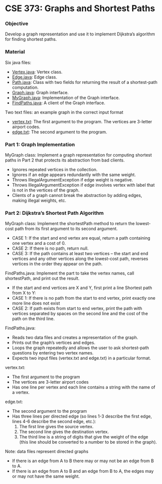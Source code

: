 # CSE 373: Graphs and Shortest Paths
### Objective
Develop a graph representation and use it to implement Dijkstra’s algorithm for finding shortest paths. 

### Material
Six java files:
- [Vertex.java](https://github.com/cmunwong/Graphs-and-Shortest-Paths/blob/main/Vertex.java): Vertex class. 
- [Edge.java](https://github.com/cmunwong/Graphs-and-Shortest-Paths/blob/main/Edge.java): Edge class. 
- [Path.java](https://github.com/cmunwong/Graphs-and-Shortest-Paths/blob/main/Path.java): Class with two fields for returning the result of a shortest-path computation.
- [Graph.java](https://github.com/cmunwong/Graphs-and-Shortest-Paths/blob/main/Graph.java): Graph interface. 
- [MyGraph.java](https://github.com/cmunwong/Graphs-and-Shortest-Paths/blob/main/MyGraph.java): Implementation of the Graph interface.
- [FindPaths.java](https://github.com/cmunwong/Graphs-and-Shortest-Paths/blob/main/FindPaths.java): A client of the Graph interface.

Two text files: an example graph in the correct input format
- [vertex.txt](https://github.com/cmunwong/Graphs-and-Shortest-Paths/blob/main/vertex.txt): The first argument to the program. The vertices are 3-letter airport codes.
- [edge.txt](https://github.com/cmunwong/Graphs-and-Shortest-Paths/blob/main/edge.txt): The second argument to the program.

### Part 1: Graph Implementation
MyGraph class: Implement a graph representation for computing shortest paths in Part 2 that protects its abstraction from bad clients.
- Ignores repeated vertices in the collection. 
- Ignores if an edge appears redundantly with the same weight.
- Throws IllegalArgumentException if edge weight is negative.
- Throws IllegalArgumentException if edge involves vertex with label that is not in the vertices of the graph.
- Clients of a graph cannot break the abstraction by adding edges, making illegal weights, etc.

### Part 2: Dijkstra’s Shortest Path Algorithm
MyGraph class: Implement the shortestPath method to return the lowest-cost path from its first argument to its second argument.
- CASE 1: If the start and end vertex are equal, return a path containing one vertex and a cost of 0.
- CASE 2: If there is no path, return null.
- CASE 3: If the path contains at least two vertices – the start and end vertices and any other vertices along the lowest-cost path, reverses vertices in the order they appear on the path.
  
FindPaths.java: Implement the part to take the vertex names, call shortestPath, and print out the result.
- If the start and end vertices are X and Y, first print a line Shortest path from X to Y:
- CASE 1: If there is no path from the start to end vertex, print exactly one more line does not exist
- CASE 2: If path exists from start to end vertex, print the path with vertices separated by spaces on the second line and the cost of the path on the third line.

FindPaths.java: 
- Reads two data files and creates a representation of the graph.
- Prints out the graph’s vertices and edges.
- Loops the graph repeatedly and allows the user to ask shortest-path questions by entering two vertex names.
- Expects two input files (vertex.txt and edge.txt) in a particular format. 

vertex.txt: 
- The first argument to the program
- The vertices are 3-letter airport codes
- Has one line per vertex and each line contains a string with the name of a vertex.

edge.txt: 
- The second argument to the program
- Has three lines per directed edge (so lines 1-3 describe the first edge, lines 4-6 describe the second edge, etc.):
  1. The first line gives the source vertex.
  2. The second line gives the destination vertex.
  3. The third line is a string of digits that give the weight of the edge (this line should be converted to a number to be stored in the graph).

Note: data files represent directed graphs
- If there is an edge from A to B there may or may not be an edge from B to A.
- If there is an edge from A to B and an edge from B to A, the edges may or may not have the same weight.
